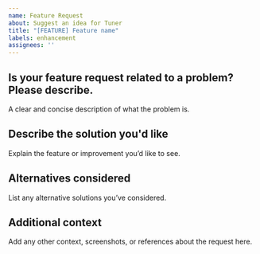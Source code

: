 ```yaml
---
name: Feature Request
about: Suggest an idea for Tuner
title: "[FEATURE] Feature name"
labels: enhancement
assignees: ''
---
```


## Is your feature request related to a problem? Please describe.
A clear and concise description of what the problem is.

## Describe the solution you'd like
Explain the feature or improvement you’d like to see.

## Alternatives considered
List any alternative solutions you’ve considered.

## Additional context
Add any other context, screenshots, or references about the request here.
